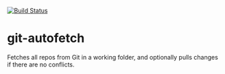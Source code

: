 [![Build Status](https://travis-ci.org/alexc155/git-autofetch.svg?branch=master)](https://travis-ci.org/alexc155/git-autofetch)

# git-autofetch

Fetches all repos from Git in a working folder, and optionally pulls changes if there are no conflicts.
